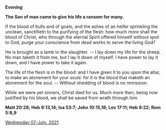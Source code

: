 **Evening**

**The Son of man came to give his life a ransom for many.**
 
If the blood of bulls and of goats, and the ashes of an heifer sprinkling the unclean, sanctifieth to the purifying of the flesh: how much more shall the blood of Christ, who through the eternal Spirit offered himself without spot to God, purge your conscience from dead works to serve the living God?
 
He is brought as a lamb to the slaughter. -- I lay down my life for the sheep. No man taketh it from me, but I lay it down of myself. I have power to lay it down, and I have power to take it again.
 
The life of the flesh is in the blood: and I have given it to you upon the altar, to make an atonement for your souls: for it is the blood that maketh an atonement for the soul. -- Without shedding of blood is no remission.
 
While we were yet sinners, Christ died for us. Much more then, being now justified by his blood, we shall be saved from wrath through him.  

**Matt 20:28; Heb 9:13,14; Isa 53:7; John 10:15,18; Lev 17:11; Heb 9:22; Rom 5:8,9**

[Wednesday 07-July, 2021](https://t.me/daily_light)
